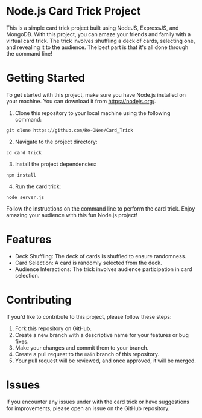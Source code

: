 # Node.js Card Trick Project

This is a simple card trick project built using NodeJS, ExpressJS, and MongoDB. With this project, you can amaze your friends and family with a virtual card trick. The trick involves shuffling a deck of cards, selecting one, and revealing it to the audience. The best part is that it's all done through the command line!

# Getting Started
To get started with this project, make sure you have Node.js installed on your machine. You can download it from https://nodejs.org/.

1. Clone this repository to your local machine using the following command:
```
git clone https://github.com/Re-ONee/Card_Trick
```

2. Navigate to the project directory:
```
cd card trick
```
3. Install the project dependencies:
```
npm install
```
4. Run the card trick:
```
node server.js
```
Follow the instructions on the command line to perform the card trick.
Enjoy amazing your audience with this fun Node.js project!

# Features
* Deck Shuffling: The deck of cards is shuffled to ensure randomness.
* Card Selection: A card is randomly selected from the deck.
* Audience Interactions: The trick involves audience participation in card selection.

# Contributing 
If you'd like to contribute to this project, please follow these steps:

1. Fork this repository on GitHub.
2. Create a new branch with a descriptive name for your features or bug fixes.
3. Make your changes and commit them to your branch.
4. Create a pull request to the `main` branch of this repository.
5. Your pull request will be reviewed, and once approved, it will be merged.

# Issues
If you encounter any issues under with the card trick or have suggestions for improvements, please open an issue on the GitHub repository.

